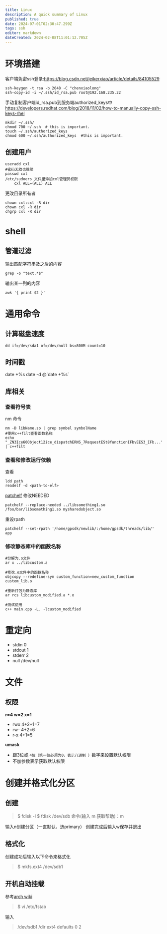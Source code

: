 ```yaml
---
title: Linux
description: A quick summary of Linux
published: true
date: 2024-07-01T02:30:47.299Z
tags: ssh
editor: markdown
dateCreated: 2024-02-08T11:01:12.705Z
---
```


# 环境搭建
客户端免密ssh登录:https://blog.csdn.net/jeikerxiao/article/details/84105529

```
ssh-keygen -t rsa -b 2048 -C "chenxiaolong"
ssh-copy-id -i ~/.ssh/id_rsa.pub root@192.168.235.22
```
手动复制客户端id_rsa.pub到服务端authorized_keys中
https://developers.redhat.com/blog/2018/11/02/how-to-manually-copy-ssh-keys-rhel
```
mkdir ~/.ssh/
chmod 700 ~/.ssh  # this is important.
touch ~/.ssh/authorized_keys
chmod 600 ~/.ssh/authorized_keys  #this is important.
```

## 创建用户
```
useradd cxl
#密码无效也继续
passwd cxl
/etc/sudoers 文件里添加cxl管理员权限
	cxl ALL=(ALL) ALL
```

更改目录所有者
```
chown cxl:cxl -R dir
chown cxl -R dir
chgrp cxl -R dir
```

# shell
## 管道过滤
输出匹配字符串及之后的内容
```
grep -o "text.*$"
```
输出某一列的内容
```
awk '{ print $2 }'
```

# 通用命令
## 计算磁盘速度
```
dd if=/dev/sda1 of=/dev/null bs=800M count=10
```

## 时间戳
date +%s
date -d @\`date +%s`

## 库相关
### 查看符号表

nm 命令
```
nm -D libName.so | grep symbel symbolName
#使用c++filt查看函数名称
echo "_ZN3Ice60Object12ice_dispatchERNS_7RequestESt8functionIFbvEES3_IFb..." | c++filt
```
### 查看和修改运行依赖
查看
```
ldd path
readelf -d <path-to-elf> 
```
[patchelf](https://github.com/NixOS/patchelf) 修改NEEDED
```
patchelf --replace-needed ../libsomething1.so /foo/bar/libsomething1.so mysharedobject.so
```

重设rpath
```
patchelf --set-rpath '/home/gpsdk/newlib/:/home/gpsdk/threads/lib/' app
```

### 修改静态库中的函数名称
```
#分解为.o文件
ar x ../libcustom.a

#修改.o文件中的函数名称
objcopy --redefine-sym custom_function=new_custom_function custom_lib.o

#重新打包为静态库
ar rcs libcustom_modified.a *.o

#测试使用
c++ main.cpp -L. -lcustom_modified
```

# 重定向
- stdin 0
- stdout 1
- stderr 2
- null /dev/null

# 文件
## 权限
**r=4  w=2  x=1**

- rwx 4+2+1=7
- rw- 4+2=6
- r-x 4+1=5

**umask**

- 跟3位或 `4位（第一位必须为0，表示八进制 ）`数字来设置默认权限
- 不加参数表示获取默认权限

创建并格式化分区
===
创建
---
>\$ fdisk -l
>$ fdisk /dev/sdb
命令(输入 m 获取帮助)：m

输入n创建分区（一直默认，选primary）
创建完成后输入w保存并退出

格式化
---
创建成功后输入以下命令来格式化
>$ mkfs.ext4 /dev/sdb1

开机自动挂载
---
参考[arch wiki](https://wiki.archlinux.org/index.php/Fstab_(%E7%AE%80%E4%BD%93%E4%B8%AD%E6%96%87))
>$ vi /etc/fstab

输入
> /dev/sdb1 /dir ext4 defaults 0 2
